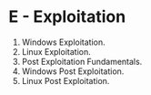 # E - Exploitation

1. Windows Exploitation.
2. Linux Exploitation.
3. Post Exploitation Fundamentals.
4. Windows Post Exploitation.
5. Linux Post Exploitation.

